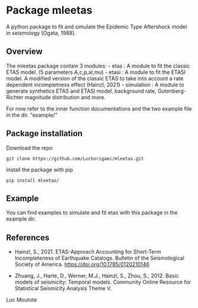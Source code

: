 # Package mleetas 

A python package to fit and simulate the Epidemic Type Aftershock model in seismology (Ogata, 1988).

## Overview
The mleetas package contain 3 modules:
    - etas       : A module to fit the classic ETAS model. (5 parameters A,c,p,al,mu)
    - etasi      : A module to fit the ETASI model. A modified version of the classic ETAS to take into account a rate dependent incompletness effect (Hainzl; 2021)
    - simulation : A module to generate synthetics ETAS and ETASI model, background rate, Gutenberg-Richter magnitude distribution and more.

For now refer to the inner function documentations and the two example file in the dir. "example/"

## Package installation
Download the repo

    git clone https://github.com/Luchorigami/mleetas.git

Install the package with pip

    pip install mleetas/

## Example
You can find examples to simulate and fit etas with this package in the example dir.

## References
- Hainzl, S., 2021. ETAS-Approach Accounting for Short-Term Incompleteness of Earthquake Catalogs. Bulletin of the Seismological Society of America. https://doi.org/10.1785/0120210146

- Zhuang, J., Harte, D., Werner, M.J., Hainzl, S., Zhou, S., 2012. Basic models of seismicity: Temporal models. Community Online Resource for Statistical Seismicity Analysis Theme V.

Luc Moutote

